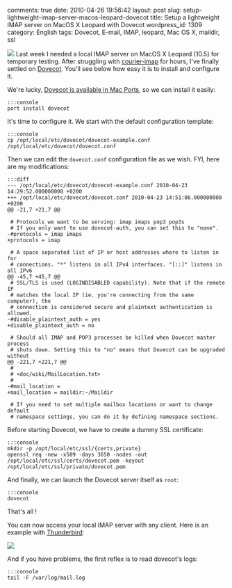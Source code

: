 comments: true
date: 2010-04-26 19:56:42
layout: post
slug: setup-lightweight-imap-server-macos-leopard-dovecot
title: Setup a lightweight IMAP server on MacOS X Leopard with Dovecot
wordpress_id: 1309
category: English
tags: Dovecot, E-mail, IMAP, leopard, Mac OS X, maildir, ssl

[![](http://kevin.deldycke.com/wp-content/uploads/2010/04/dovecot-on-macosx-150x150.png)](http://kevin.deldycke.com/wp-content/uploads/2010/04/dovecot-on-macosx.png) Last week I needed a local IMAP server on MacOS X Leopard (10.5) for temporary testing. After struggling with [courier-imap](http://www.courier-mta.org/imap/) for hours, I've finally settled on [Dovecot](http://www.dovecot.org/). You'll see below how easy it is to install and configure it.

We're lucky, [Dovecot is available in Mac Ports](http://www.macports.org/ports.php?by=name&substr=dovecot), so we can install it easily:

    
    :::console
    port install dovecot
    



It's time to configure it. We start with the default configuration template:

    
    :::console
    cp /opt/local/etc/dovecot/dovecot-example.conf /opt/local/etc/dovecot/dovecot.conf
    



Then we can edit the `dovecot.conf` configuration file as we wish. FYI, here are my modifications:

    
    :::diff
    --- /opt/local/etc/dovecot/dovecot-example.conf	2010-04-23 14:29:52.000000000 +0200
    +++ /opt/local/etc/dovecot/dovecot.conf	2010-04-23 14:51:06.000000000 +0200
    @@ -21,7 +21,7 @@
     
     # Protocols we want to be serving: imap imaps pop3 pop3s
     # If you only want to use dovecot-auth, you can set this to "none".
    -#protocols = imap imaps
    +protocols = imap
     
     # A space separated list of IP or host addresses where to listen in for
     # connections. "*" listens in all IPv4 interfaces. "[::]" listens in all IPv6
    @@ -45,7 +45,7 @@
     # SSL/TLS is used (LOGINDISABLED capability). Note that if the remote IP
     # matches the local IP (ie. you're connecting from the same computer), the
     # connection is considered secure and plaintext authentication is allowed.
    -#disable_plaintext_auth = yes
    +disable_plaintext_auth = no
     
     # Should all IMAP and POP3 processes be killed when Dovecot master process
     # shuts down. Setting this to "no" means that Dovecot can be upgraded without
    @@ -221,7 +221,7 @@
     #
     # <doc/wiki/MailLocation.txt>
     #
    -#mail_location = 
    +mail_location = maildir:~/Maildir
     
     # If you need to set multiple mailbox locations or want to change default
     # namespace settings, you can do it by defining namespace sections.
    



Before starting Dovecot, we have to create a dummy SSL certificate:

    
    :::console
    mkdir -p /opt/local/etc/ssl/{certs,private}
    openssl req -new -x509 -days 3650 -nodes -out /opt/local/etc/ssl/certs/dovecot.pem -keyout /opt/local/etc/ssl/private/dovecot.pem
    



And finally, we can launch the Dovecot server itself as `root`:

    
    :::console
    dovecot
    



That's all !

You can now access your local IMAP server with any client. Here is an example with [Thunderbird](http://www.mozillamessaging.com/thunderbird/):

[![](http://kevin.deldycke.com/wp-content/uploads/2010/04/thunderbird-macosx-local-imap-server-config-300x200.png)](http://kevin.deldycke.com/wp-content/uploads/2010/04/thunderbird-macosx-local-imap-server-config.png)

And if you have problems, the first reflex is to read dovecot's logs:

    
    :::console
    tail -F /var/log/mail.log
    
